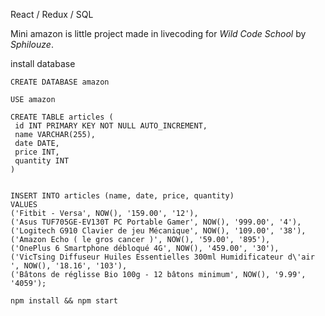 
React / Redux / SQL

Mini amazon is little project made in livecoding for *Wild Code School* by *Sphilouze*.

install database
```
CREATE DATABASE amazon

USE amazon

CREATE TABLE articles (
 id INT PRIMARY KEY NOT NULL AUTO_INCREMENT,
 name VARCHAR(255),
 date DATE,
 price INT,
 quantity INT
)


INSERT INTO articles (name, date, price, quantity)
VALUES
('Fitbit - Versa', NOW(), '159.00', '12'),
('Asus TUF705GE-EV130T PC Portable Gamer', NOW(), '999.00', '4'),
('Logitech G910 Clavier de jeu Mécanique', NOW(), '109.00', '38'),
('Amazon Echo ( le gros cancer )', NOW(), '59.00', '895'),
('OnePlus 6 Smartphone débloqué 4G', NOW(), '459.00', '30'),
('VicTsing Diffuseur Huiles Essentielles 300ml Humidificateur d\'air ', NOW(), '18.16', '103'),
('Bâtons de réglisse Bio 100g - 12 bâtons minimum', NOW(), '9.99', '4059');
```

```
npm install && npm start
```
